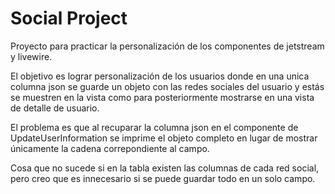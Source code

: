 # Social Project

Proyecto para practicar la personalización de los componentes de jetstream y livewire.

El objetivo es lograr personalización de los usuarios donde en una unica columna json se guarde un objeto con las redes sociales del usuario y estás se muestren en la vista como para posteriormente mostrarse en una vista de detalle de usuario.

El problema es que al recuparar la columna json en el componente de UpdateUserInformation se imprime el objeto completo en lugar de mostrar únicamente la cadena correpondiente al campo.

Cosa que no sucede si en la tabla existen las columnas de cada red social, pero creo que es innecesario si se puede guardar todo en un solo campo.